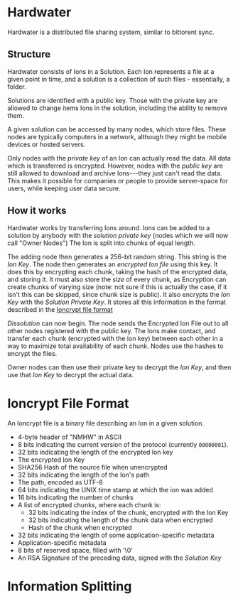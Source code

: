 # Hardwater

Hardwater is a distributed file sharing system, similar to bittorent sync.


## Structure

Hardwater consists of Ions in a Solution.
Each Ion represents a file at a given point in time, and a solution is a collection of such files - essentially, a folder.

Solutions are identified with a public key.
Those with the private key are allowed to change items Ions in the solution, including the ability to remove them.

A given solution can be accessed by many nodes, which store files.
These nodes are typically computers in a network, although they might be mobile devices or hosted servers.

Only nodes with the *private key* of an Ion can actually read the data.
All data which is transferred is encrypted.
However, nodes with the *public key* are still allowed to download and archive Ions---they just can't read the data.
This makes it possible for companies or people to provide server-space for users, while keeping user data secure.

## How it works
Hardwater works by transferring Ions around.
Ions can be added to a solution by anybody with the *solution private key* (nodes which we will now call  "Owner Nodes")
The Ion is split into chunks of equal length.

The adding node then generates a 256-bit random string.
This string is the *Ion Key*.
The node then generates an *encrypted Ion file* using this key.
It does this by encrypting each chunk, taking the hash of the encrypted data, and storing it.
It must also store the *size* of every chunk, as Encryption can create chunks of varying size (note: not sure if this is actually the case, if it isn't this can be skipped, since chunk size is public).
It also encrypts the *Ion Key* with the *Solution Private Key*.
It stores all this information in the format described in the [Ioncrypt file format](#ioncrypt-file-format)

*Dissolution* can now begin.
The node sends the Encrypted Ion File out to all other nodes registered with the public key.
The Ions make contact, and transfer each chunk (encrypted with the ion key) between each other in a way to maximize total availability of each chunk.
Nodes use the hashes to encrypt the files.

Owner nodes can then use their private key to decrypt the *Ion Key*, and then use that *Ion Key* to decrypt the actual data.

# Ioncrypt File Format
An Ioncrypt file is a binary file describing an Ion in a given solution.

- 4-byte header of "NMHW" in ASCII
- 8 bits indicating the current version of the protocol (currently `00000001`).
- 32 bits indicating the length of the encrypted Ion key
- The encrypted Ion Key
- SHA256 Hash of the source file when unencrypted
- 32 bits indicating the length of the Ion's path
- The path, encoded as UTF-8
- 64 bits indicating the UNIX time stamp at which the ion was added
- 16 bits indicating the number of chunks
- A list of encrypted chunks, where each chunk is:
  - 32 bits indicating the index of the chunk, encrypted with the Ion Key
  - 32 bits indicating the length of the chunk data when encrypted
  - Hash of the chunk when encrypted
- 32 bits indicating the length of some application-specific metadata
- Application-specific metadata
- 8 bits of reserved space, filled with '\0'
- An RSA Signature of the preceding data, signed with the *Solution Key*

# Information Splitting

